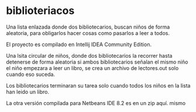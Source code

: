 # biblioteriacos
Una lista enlazada donde dos bibliotecarios, buscan niños de forma aleatoria, para obligarlos hacer cosas como pasarlos a leer a todos.


El proyecto es compilado en Intellij IDEA Community Edition.

Una lsita circular de niños, donde dos bibliotecarios la recorrer hasta detenerse de forma aleatoria si ambos bibliotecarios señalan el mismo niño
el niño empezara a leer un libro, se crea un archivo de lectores.out solo cuando eso suceda.

Los bibliotecarios terminaran su tarea solo cuando todos los niños en la lista han leido un libro.



La otra versión compilada para Netbeans IDE 8.2 es en un zip aquí. mismo
